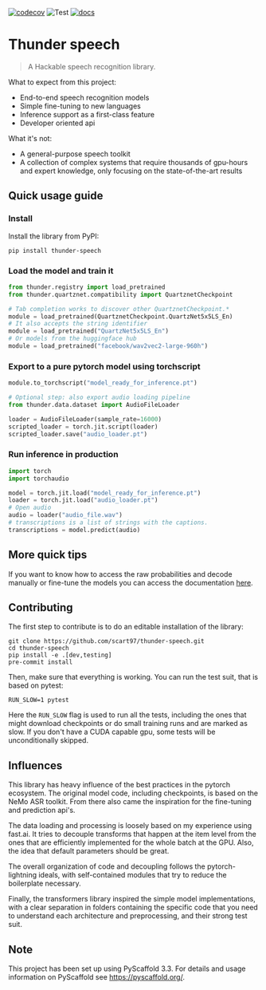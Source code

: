 [![codecov](https://codecov.io/gh/scart97/thunder-speech/branch/master/graph/badge.svg?token=USCEGEGM3D)](https://codecov.io/gh/scart97/thunder-speech)
![Test](https://github.com/scart97/thunder-speech/workflows/Test/badge.svg)
[![docs](https://img.shields.io/badge/docs-read-informational)](https://scart97.github.io/thunder-speech/)

# Thunder speech

> A Hackable speech recognition library.

What to expect from this project:

- End-to-end speech recognition models
- Simple fine-tuning to new languages
- Inference support as a first-class feature
- Developer oriented api

What it's not:

- A general-purpose speech toolkit
- A collection of complex systems that require thousands of gpu-hours and expert knowledge, only focusing on the state-of-the-art results


## Quick usage guide

### Install

Install the library from PyPI:

```
pip install thunder-speech
```


### Load the model and train it

```py
from thunder.registry import load_pretrained
from thunder.quartznet.compatibility import QuartznetCheckpoint

# Tab completion works to discover other QuartznetCheckpoint.*
module = load_pretrained(QuartznetCheckpoint.QuartzNet5x5LS_En)
# It also accepts the string identifier
module = load_pretrained("QuartzNet5x5LS_En")
# Or models from the huggingface hub
module = load_pretrained("facebook/wav2vec2-large-960h")
```

### Export to a pure pytorch model using torchscript

```py
module.to_torchscript("model_ready_for_inference.pt")

# Optional step: also export audio loading pipeline
from thunder.data.dataset import AudioFileLoader

loader = AudioFileLoader(sample_rate=16000)
scripted_loader = torch.jit.script(loader)
scripted_loader.save("audio_loader.pt")
```

### Run inference in production

``` python
import torch
import torchaudio

model = torch.jit.load("model_ready_for_inference.pt")
loader = torch.jit.load("audio_loader.pt")
# Open audio
audio = loader("audio_file.wav")
# transcriptions is a list of strings with the captions.
transcriptions = model.predict(audio)
```

## More quick tips

If you want to know how to access the raw probabilities and decode manually or fine-tune the models you can access the documentation [here](https://scart97.github.io/thunder-speech/quick%20reference%20guide/).

## Contributing

The first step to contribute is to do an editable installation of the library:

```
git clone https://github.com/scart97/thunder-speech.git
cd thunder-speech
pip install -e .[dev,testing]
pre-commit install
```

Then, make sure that everything is working. You can run the test suit, that is based on pytest:

```
RUN_SLOW=1 pytest
```

Here the `RUN_SLOW` flag is used to run all the tests, including the ones that might download checkpoints or do small training runs and are marked as slow. If you don't have a CUDA capable gpu, some tests will be unconditionally skipped.


## Influences

This library has heavy influence of the best practices in the pytorch ecosystem.
The original model code, including checkpoints, is based on the NeMo ASR toolkit.
From there also came the inspiration for the fine-tuning and prediction api's.

The data loading and processing is loosely based on my experience using fast.ai.
It tries to decouple transforms that happen at the item level from the ones that are efficiently implemented for the whole batch at the GPU.
Also, the idea that default parameters should be great.

The overall organization of code and decoupling follows the pytorch-lightning ideals, with self-contained modules that try to reduce the boilerplate necessary.

Finally, the transformers library inspired the simple model implementations, with a clear separation in folders containing the specific code that you need to understand each architecture and preprocessing, and their strong test suit.


## Note

This project has been set up using PyScaffold 3.3. For details and usage
information on PyScaffold see https://pyscaffold.org/.
